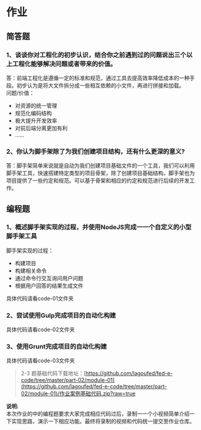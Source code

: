 
# 作业

## 简答题

### 1、谈谈你对工程化的初步认识，结合你之前遇到过的问题说出三个以上工程化能够解决问题或者带来的价值。
答：前端工程化是遵循一定的标准和规范，通过工具去提高效率降低成本的一种手段。初步认为是将大文件拆分成一些相互依赖的小文件，再进行拼接和加载。<br />问题/价值：

- 对资源的统一管理
- 规范化编码结构
- 极大提升开发效率
- 对前后端分离更加有利
- ……



### 2、你认为脚手架除了为我们创建项目结构，还有什么更深的意义?
答：脚手架简单来说就是自动为我们创建项目基础文件的一个工具，我们可以利用脚手架工具，快速搭建特定类型的项目骨架，除了创建项目基础结构，脚手架也为项目提供了一些约定和规范。可以基于骨架和相应的约定和规范进行后续的开发工作。

## 编程题

### 1、概述脚手架实现的过程，并使用NodeJS完成一一个自定义的小型脚手架工具
脚手架实现的过程：

- 构建项目
- 构建相关命令
- 通过命令行交互询问用户问题
- 根据用户回答的结果生成文件

具体代码请看code-01文件夹

### 2、尝试使用Gulp完成项目的自动化构建
具体代码请看code-02文件夹<br />

### 3、使用Grunt完成项目的自动化构建
具体代码请看code-03文件夹<br />

> 2-3 题基础代码下载地址：[https://github.com/lagoufed/fed-e-code/tree/master/part-02/module-01](https://github.com/lagoufed/fed-e-code/tree/master/part-02/module-01)/作业案例基础代码.zip?raw=true

**说明:**<br />本次作业的中的编程题要求大家完成相应代码过后，录制一一个小视频简单介绍一下实现思路，演示一下相应功能。最终将录制的视频和代码统一提交至作业仓库。
